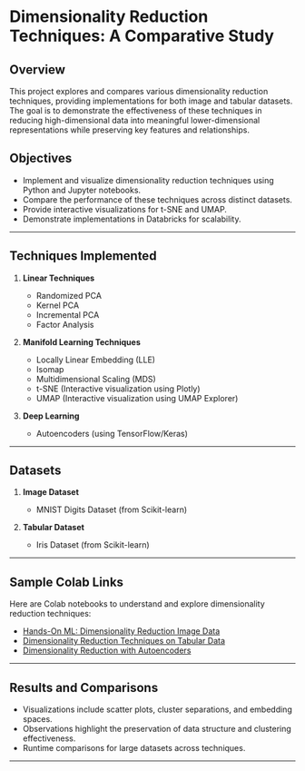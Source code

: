 # Dimensionality Reduction Techniques: A Comparative Study

## Overview
This project explores and compares various dimensionality reduction techniques, providing implementations for both image and tabular datasets. The goal is to demonstrate the effectiveness of these techniques in reducing high-dimensional data into meaningful lower-dimensional representations while preserving key features and relationships.

## Objectives
- Implement and visualize dimensionality reduction techniques using Python and Jupyter notebooks.
- Compare the performance of these techniques across distinct datasets.
- Provide interactive visualizations for t-SNE and UMAP.
- Demonstrate implementations in Databricks for scalability.

---

## Techniques Implemented
1. **Linear Techniques**
   - Randomized PCA
   - Kernel PCA
   - Incremental PCA
   - Factor Analysis

2. **Manifold Learning Techniques**
   - Locally Linear Embedding (LLE)
   - Isomap
   - Multidimensional Scaling (MDS)
   - t-SNE (Interactive visualization using Plotly)
   - UMAP (Interactive visualization using UMAP Explorer)

3. **Deep Learning**
   - Autoencoders (using TensorFlow/Keras)

---

## Datasets
1. **Image Dataset**
   - MNIST Digits Dataset (from Scikit-learn)

2. **Tabular Dataset**
   - Iris Dataset (from Scikit-learn)
---

## Sample Colab Links
Here are Colab notebooks to understand and explore dimensionality reduction techniques:

- [Hands-On ML: Dimensionality Reduction Image Data](https://colab.research.google.com/drive/14gkaANyTZD3zUaVyD44n2m-Wgav1k6xm?usp=sharing)
- [Dimensionality Reduction Techniques on Tabular Data](https://colab.research.google.com/drive/1fVu56sjgW-htJsGcOeT_o4aY93Jf5HR9?usp=sharing)
- [Dimensionality Reduction with Autoencoders](https://colab.research.google.com/drive/1J9hbUkKvl6bM6rEHH7OTZZQlta1PC2dy)

---

## Results and Comparisons
- Visualizations include scatter plots, cluster separations, and embedding spaces.
- Observations highlight the preservation of data structure and clustering effectiveness.
- Runtime comparisons for large datasets across techniques.

---
